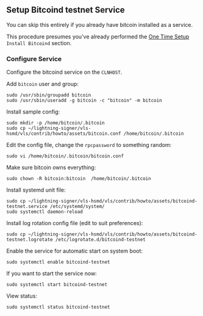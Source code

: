 ## Setup Bitcoind testnet Service

You can skip this entirely if you already have bitcoin installed as a service.

This procedure presumes you've already performed the
[One Time Setup](one-time-setup.md) `Install Bitcoind` section.

### Configure Service

Configure the bitcoind service on the `CLNHOST`.

Add `bitcoin` user and group:
```
sudo /usr/sbin/groupadd bitcoin
sudo /usr/sbin/useradd -g bitcoin -c "bitcoin" -m bitcoin
```

Install sample config:
```
sudo mkdir -p /home/bitcoin/.bitcoin
sudo cp ~/lightning-signer/vls-hsmd/vls/contrib/howto/assets/bitcoin.conf /home/bitcoin/.bitcoin
```

Edit the config file, change the `rpcpassword` to something random:
```
sudo vi /home/bitcoin/.bitcoin/bitcoin.conf
```

Make sure bitcoin owns everything:
```
sudo chown -R bitcoin:bitcoin  /home/bitcoin/.bitcoin
```

Install systemd unit file:
```
sudo cp ~/lightning-signer/vls-hsmd/vls/contrib/howto/assets/bitcoind-testnet.service /etc/systemd/system/
sudo systemctl daemon-reload
```

Install log rotation config file (edit to suit preferences):
```
sudo cp ~/lightning-signer/vls-hsmd/vls/contrib/howto/assets/bitcoind-testnet.logrotate /etc/logrotate.d/bitcoind-testnet
```

Enable the  service for automatic start on system boot:
```
sudo systemctl enable bitcoind-testnet
```

If you want to start the service now:
```
sudo systemctl start bitcoind-testnet
```

View status:
```
sudo systemctl status bitcoind-testnet
```
